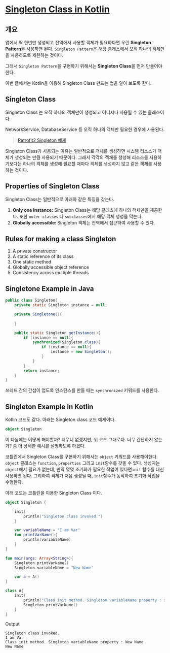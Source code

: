 # [Singleton Class in Kotlin](https://blog.mindorks.com/how-to-create-a-singleton-class-in-kotlin)

## 개요
<p>

앱에서 딱 한번만 생성되고 전역에서 사용할 객체가 필요하다면 우린 <strong>Singleton Pattern</strong>을 사용하면 된다.
`Singleton Pattern`은  해당 클래스에서 오직 하나의 객체만을 사용하도록 제한하는 것이다.

그래서  `Singleton Pattern`을 구현하기 위해서는 <strong>Singleton Class</strong>을 먼저 만들어야 한다.

이번 글에서는 Kotlin을 이용해 Singleton Class 만드는 법을 알아 보도록 한다.
</p>

## Singleton Class
<p>
Singleton Class 는 오직 하나의 객체만이 생성되고 어디서나 사용될 수 있는 클래스이다.

NetworkService, DatabaseService 등 오직 하나의 객체만 필요한 경우에 사용된다.
> [Retrofit2 Singleton 예제](https://github.com/JuhyeokLee97/Android-Study-By-Kotlin/blob/main/study/Network/Retrofit%20Singleton.md)

Singleton Class가 사용되는 이유는 일반적으로  객체를 생성하면 시스템 리소스가 객체가 생성되는 만큼 사용되기 때문이다. 그래서 각각의 객체를 생성해 리소스를 사용하기보다는 하나의 객체를 생성해 필요할 때마다 객체를 생성하지 않고 같은 객체를 사용하는 것이다.
</p>

## Properties of Singleton Class
Singleton Class는 일반적으로 아래와 같은 특징을 갖는다.

1. <strong>Only one instance: </strong> Singleton Class는 해당 클래스에 하나의 객체만을 제공한다. 또한 `outer classes` 나 `subclasses`에서 해당 객체 생성을 막는다.
2. <strong>Globally accessible: </strong> Singleton 객체는 전역에서 접근하여 사용할 수 있다.

## Rules for making a class Singleton

1. A private constructor
2. A static reference of its class
3. One static method
4. Globally accessible object reference
5. Consistency across multiple threads

## Singletone Example in Java
``` java
public class Singleton{
	private static Singleton instance = null;

	private Singletone(){
	
	}

	public static Singleton getInstance(){
		if (instance == null){
			synchronized(Singleton.class){
				if (instance == null){
					instance = new Singleton();
				}
			}	
		}
		return instance;
	}
}
```

<p>

쓰레드 간의 간섭이 업도록 인스턴스를 만들 때는  ``synchronized`` 키워드를 사용한다.

</p>

## Singleton Example in Kotlin
<p>

Kotlin 코드도 같다. 아래는 Singleton class 코드 예제이다.

``` kotlin
object Singleton
```

이 다음에는 어떻게 해야할까?
터무니 없겠지만, 위 코드 그대로다. 너무 간단하지 않는가?
좀 더 상세한 예시를 설명하도록 하겠다.

</p>

<p>

코틀린에서 Singleton Class를 구현하기 위해서는 ``object`` 키워드를 사용해야한다. ``object`` 클래스는 `function`, `properties` 그리고 `init`함수를 갖을 수 있다. 
생성자는 `object`에서 필요가 없는데, 만약 몇몇 초기화가 필요한 작업이 있다면``init`` 함수를 대신 사용하면 된다. 
그리하여 객체가 처음 생성될 때, ``init``함수가 동작하여 초기화 작업을 수행한다.

아래 코드는 코틀린을 이용한 Singleton Class 이다.
``` kotlin
object Singleton {

    init{
        println("Singleton class invoked.")
    }

    var variableName = "I am Var"
    fun printVarName(){
        println(variableName)
    }
}

fun main(args: Array<String>){
    Singleton.printVarName()
    Singleton.variableName = "New Name"

    var a = A()
}

class A{
    init{
        println("Class init method. Singleton variableName property : ${Singleton.variableName}")
        Singleton.printVarName()
    }
}
```

<string>Output</string>
```
Singleton class invoked.
I am Var
Class init method. Singleton variableName property : New Name
New Name
```

</p>
